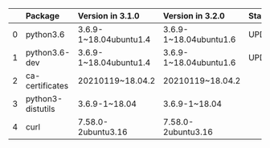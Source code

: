 <!-- markdown-link-check-disable -->

|    | Package           | Version in 3.1.0       | Version in 3.2.0       | Status   |
|---:|:------------------|:-----------------------|:-----------------------|:---------|
|  0 | python3.6         | 3.6.9-1~18.04ubuntu1.4 | 3.6.9-1~18.04ubuntu1.6 | UPDATED  |
|  1 | python3.6-dev     | 3.6.9-1~18.04ubuntu1.4 | 3.6.9-1~18.04ubuntu1.6 | UPDATED  |
|  2 | ca-certificates   | 20210119~18.04.2       | 20210119~18.04.2       |          |
|  3 | python3-distutils | 3.6.9-1~18.04          | 3.6.9-1~18.04          |          |
|  4 | curl              | 7.58.0-2ubuntu3.16     | 7.58.0-2ubuntu3.16     |          |